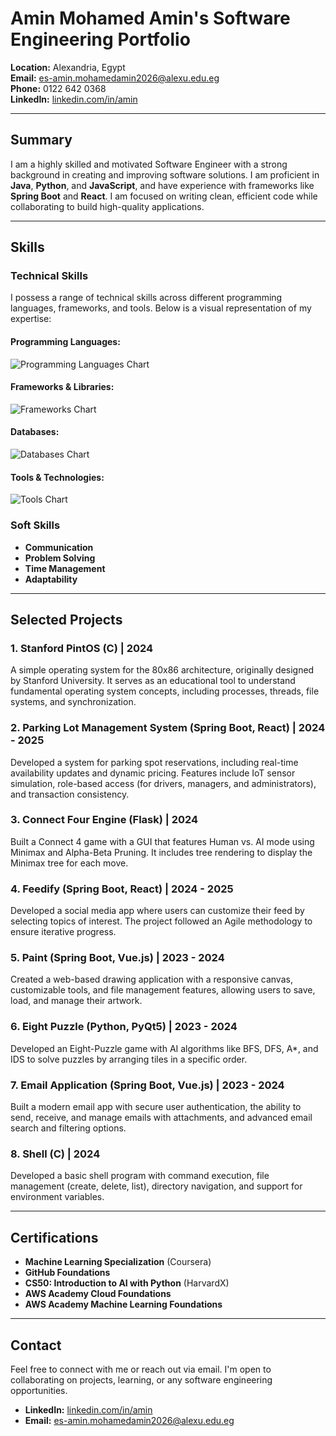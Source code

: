 # Amin Mohamed Amin's Software Engineering Portfolio

**Location:** Alexandria, Egypt  
**Email:** es-amin.mohamedamin2026@alexu.edu.eg  
**Phone:** 0122 642 0368  
**LinkedIn:** [linkedin.com/in/amin](https://linkedin.com/in/amin)

---

## Summary

I am a highly skilled and motivated Software Engineer with a strong background in creating and improving software solutions. I am proficient in **Java**, **Python**, and **JavaScript**, and have experience with frameworks like **Spring Boot** and **React**. I am focused on writing clean, efficient code while collaborating to build high-quality applications.

---

## Skills

### Technical Skills

I possess a range of technical skills across different programming languages, frameworks, and tools. Below is a visual representation of my expertise:

#### Programming Languages:
![Programming Languages Chart](https://img.shields.io/badge/Skills-Python%20%7C%20Java%20%7C%20C%20%7C%20JavaScript-orange?style=for-the-badge&logo=python&logoColor=yellow)

#### Frameworks & Libraries:
![Frameworks Chart](https://img.shields.io/badge/Frameworks-Spring%20Boot%20%7C%20React%20%7C%20Vue.js%20%7C%20Flask-blue?style=for-the-badge&logo=react&logoColor=white)

#### Databases:
![Databases Chart](https://img.shields.io/badge/Databases-SQL%20%7C%20MySQL-green?style=for-the-badge&logo=mysql&logoColor=white)

#### Tools & Technologies:
![Tools Chart](https://img.shields.io/badge/Tools-Docker%20%7C%20Git%20%7C%20AWS%20%7C%20TensorFlow%20%7C%20PyTorch-purple?style=for-the-badge)

### Soft Skills
- **Communication**
- **Problem Solving**
- **Time Management**
- **Adaptability**

---

## Selected Projects

### 1. Stanford PintOS (C) | 2024
A simple operating system for the 80x86 architecture, originally designed by Stanford University. It serves as an educational tool to understand fundamental operating system concepts, including processes, threads, file systems, and synchronization.

### 2. Parking Lot Management System (Spring Boot, React) | 2024 - 2025
Developed a system for parking spot reservations, including real-time availability updates and dynamic pricing. Features include IoT sensor simulation, role-based access (for drivers, managers, and administrators), and transaction consistency.

### 3. Connect Four Engine (Flask) | 2024
Built a Connect 4 game with a GUI that features Human vs. AI mode using Minimax and Alpha-Beta Pruning. It includes tree rendering to display the Minimax tree for each move.

### 4. Feedify (Spring Boot, React) | 2024 - 2025
Developed a social media app where users can customize their feed by selecting topics of interest. The project followed an Agile methodology to ensure iterative progress.

### 5. Paint (Spring Boot, Vue.js) | 2023 - 2024
Created a web-based drawing application with a responsive canvas, customizable tools, and file management features, allowing users to save, load, and manage their artwork.

### 6. Eight Puzzle (Python, PyQt5) | 2023 - 2024
Developed an Eight-Puzzle game with AI algorithms like BFS, DFS, A*, and IDS to solve puzzles by arranging tiles in a specific order.

### 7. Email Application (Spring Boot, Vue.js) | 2023 - 2024
Built a modern email app with secure user authentication, the ability to send, receive, and manage emails with attachments, and advanced email search and filtering options.

### 8. Shell (C) | 2024
Developed a basic shell program with command execution, file management (create, delete, list), directory navigation, and support for environment variables.

---

## Certifications

- **Machine Learning Specialization** (Coursera)
- **GitHub Foundations**
- **CS50: Introduction to AI with Python** (HarvardX)
- **AWS Academy Cloud Foundations**
- **AWS Academy Machine Learning Foundations**

---

## Contact

Feel free to connect with me or reach out via email. I'm open to collaborating on projects, learning, or any software engineering opportunities.

- **LinkedIn:** [linkedin.com/in/amin](https://linkedin.com/in/amin-mohamed-cse/)
- **Email:** es-amin.mohamedamin2026@alexu.edu.eg

